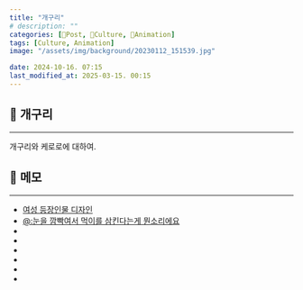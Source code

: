 ```yaml
---
title: "개구리"
# description: ""
categories: [📀Post, 🍋Culture, 🍋Animation]
tags: [Culture, Animation]
image: "/assets/img/background/20230112_151539.jpg"

date: 2024-10-16. 07:15
last_modified_at: 2025-03-15. 00:15
---
```


## 📀 개구리

---

개구리와 케로로에 대하여.  

## 📀 메모

---

- [여성 등장인물 디자인](https://x.com/giro_natsu/status/1845367670096658613)
- [@:눈을 깜빡여서 먹이를 삼킨다는게 뭔소리에요](https://x.com/d2cV1T2CgFYiP2X/status/1879535162327015429)
- [](https://x.com/giro_natsu/status/1838170460028387826)
- [](https://x.com/giro_natsu/status/1837150916753178957)
- [](https://x.com/giro_natsu/status/1836088142719520876)
- [](https://x.com/giro_natsu/status/1835709872350048464)
- [](https://x.com/giro_natsu/status/1835667769326702768)
- [](https://x.com/giro_natsu/status/1835541250809688489)
